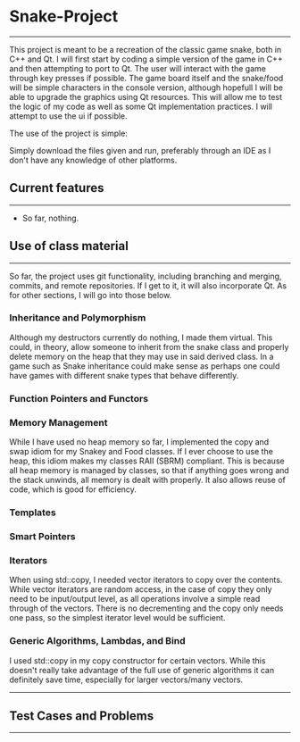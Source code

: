 # Snake-Project

-----


This project is meant to be a recreation of the classic game snake, both in C++ and Qt. I will first start by coding a simple version of the
game in C++ and then attempting to port to Qt. The user will interact with the game through key presses if possible. The game board itself
and the snake/food will be simple characters in the console version, although hopefull I will be able to upgrade the graphics using Qt
resources. This will allow me to test the logic of my code as well as some Qt implementation practices. I will attempt to use the ui if
possible.

The use of the project is simple:

Simply download the files given and run, preferably through an IDE as I don't have any knowledge of other platforms.

## Current features
--------
- So far, nothing.

## Use of class material
--------
So far, the project uses git functionality, including branching and merging, commits, and remote repositories. If I get to it, it will also
incorporate Qt. As for other sections, I will go into those below.

### Inheritance and Polymorphism
Although my destructors currently do nothing, I made them virtual. This could, in theory, allow someone to inherit from the snake class
and properly delete memory on the heap that they may use in said derived class. In a game such as Snake inheritance could make sense as
perhaps one could have games with different snake types that behave differently.

### Function Pointers and Functors

### Memory Management
While I have used no heap memory so far, I implemented the copy and swap idiom for my Snakey and Food classes. If I ever choose to use 
the heap, this idiom makes my classes RAII (SBRM) compliant. This is because all heap memory is managed by classes, so that if anything 
goes wrong and the stack unwinds, all memory is dealt with properly. It also allows reuse of code, which is good for efficiency.

### Templates

### Smart Pointers

### Iterators
When using std::copy, I needed vector iterators to copy over the contents. While vector iterators are random access, in the case of copy
they only need to be input/output level, as all operations involve a simple read through of the vectors. There is no decrementing and 
the copy only needs one pass, so the simplest iterator level would be sufficient.

### Generic Algorithms, Lambdas, and Bind
I used std::copy in my copy constructor for certain vectors. While this doesn't really take advantage of the full use of generic 
algorithms it can definitely save time, especially for larger vectors/many vectors.

----------
## Test Cases and Problems
----------
